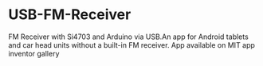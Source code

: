 # USB-FM-Receiver
FM Receiver with Si4703 and Arduino via USB.An app for Android tablets and car head units without a built-in FM receiver.
App available on MIT app inventor gallery
